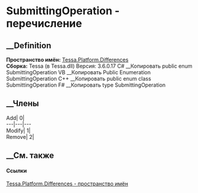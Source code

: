 # SubmittingOperation - перечисление
##  __Definition
 **Пространство имён:**
[Tessa.Platform.Differences](N_Tessa_Platform_Differences.htm)  
 **Сборка:** Tessa (в Tessa.dll) Версия: 3.6.0.17
C# __Копировать
     public enum SubmittingOperation
VB __Копировать
     Public Enumeration SubmittingOperation
C++ __Копировать
     public enum class SubmittingOperation
F# __Копировать
     type SubmittingOperation
##  __Члены
Add| 0|  
---|---|---  
Modify| 1|  
Remove| 2|  
## __См. также
#### Ссылки
[Tessa.Platform.Differences - пространство
имён](N_Tessa_Platform_Differences.htm)
